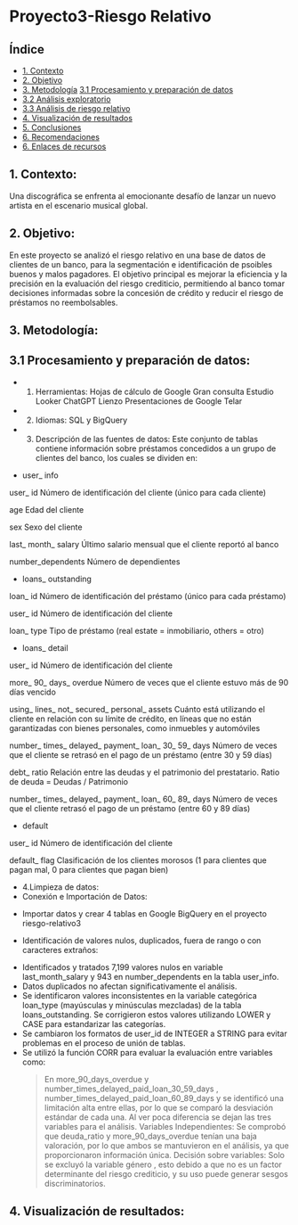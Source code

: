 # Proyecto3-Riesgo Relativo
## Índice

- [1. Contexto](#contexto)
- [2. Objetivo](#objetivo)
- [3. Metodología](#metodología)
  [3.1 Procesamiento y preparación de datos](#procesamiento-y-preparación-de-datos)
- [3.2 Análisis exploratorio](#análisis-exploratorio)
- [3.3 Análisis de riesgo relativo](#análisis-de-riesgo-relativo)
- [4. Visualización de resultados](#visualización-de-resultados)
- [5. Conclusiones](#conclusiones)
- [6. Recomendaciones](#recomendaciones)
- [6. Enlaces de recursos](#enlaces-de-recursos)

## 1. Contexto: 
Una discográfica se enfrenta al emocionante desafío de lanzar un nuevo artista en el escenario musical global.
## 2. Objetivo:
En este proyecto se analizó el riesgo relativo en una base de datos de clientes de un banco, para la segmentación e identificación de psoibles buenos y malos pagadores. El objetivo principal es mejorar la eficiencia y la precisión en la evaluación del riesgo crediticio, permitiendo al banco tomar decisiones informadas sobre la concesión de crédito y reducir el riesgo de préstamos no reembolsables.
## 3. Metodología:
  ## 3.1 Procesamiento y preparación de datos:
* 1. Herramientas:
Hojas de cálculo de Google
Gran consulta
Estudio Looker
ChatGPT
Lienzo
Presentaciones de Google
Telar
* 2. Idiomas:
SQL y BigQuery
* 3. Descripción de las fuentes de datos:
Este conjunto de tablas contiene información sobre préstamos concedidos a un grupo de clientes del banco, los cuales se dividen en:

* user_ info	

user_ id	Número de identificación del cliente (único para cada cliente)

age	Edad del cliente

sex	Sexo del cliente

last_ month_ salary	Último salario mensual que el cliente reportó al banco

number_dependents	Número de dependientes

* loans_ outstanding	

loan_ id	Número de identificación del préstamo (único para cada préstamo)

user_ id	Número de identificación del cliente

loan_ type	Tipo de préstamo (real estate = inmobiliario, others = otro)

* loans_ detail

user_ id	Número de identificación del cliente

more_ 90_ days_ overdue	Número de veces que el cliente estuvo más de 90 días vencido

using_ lines_ not_ secured_ personal_ assets	Cuánto está utilizando el cliente en relación con su límite de crédito, en líneas que no están garantizadas con bienes personales, como inmuebles y automóviles

number_ times_ delayed_ payment_ loan_ 30_ 59_ days	Número de veces que el cliente se retrasó en el pago de un préstamo (entre 30 y 59 días)

debt_ ratio	Relación entre las deudas y el patrimonio del prestatario. Ratio de deuda = Deudas / Patrimonio

number_ times_ delayed_ payment_ loan_ 60_ 89_ days	Número de veces que el cliente retrasó el pago de un préstamo (entre 60 y 89 días)

* default

user_ id	Número de identificación del cliente

default_ flag	Clasificación de los clientes morosos (1 para clientes que pagan mal, 0 para clientes que pagan bien)

* 4.Limpieza de datos:
* Conexión e Importación de Datos:
 - Importar datos y crear 4 tablas en Google BigQuery en el proyecto riesgo-relativo3

* Identificación de valores nulos, duplicados, fuera de rango o con caracteres extraños:

- Identificados y tratados 7,199 valores nulos en variable last_month_salary y 943 en number_dependents en la tabla user_info.
- Datos duplicados no afectan significativamente el análisis.
- Se identificaron valores inconsistentes en la variable categórica loan_type (mayúsculas y minúsculas mezcladas) de la tabla loans_outstanding. Se corrigieron estos valores utilizando LOWER y CASE para estandarizar las categorías.
- Se cambiaron los formatos de user_id de INTEGER a STRING para evitar problemas en el proceso de unión de tablas.
- Se utilizó la función CORR para evaluar la evaluación entre variables como:
  > En more_90_days_overdue y number_times_delayed_paid_loan_30_59_days , number_times_delayed_paid_loan_60_89_days y se identificó una limitación alta entre ellas, por lo que se comparó la desviación estándar de cada una. Al ver poca diferencia se dejan las tres variables para el análisis.
  > Variables Independientes: Se comprobó que deuda_ratio y more_90_days_overdue tenían una baja valoración, por lo que ambos se mantuvieron en el análisis, ya que proporcionaron información única.
  > Decisión sobre variables: Solo se excluyó la variable género , esto debido a que no es un factor determinante del riesgo crediticio, y su uso puede generar sesgos discriminatorios.

## 4. Visualización de resultados:
